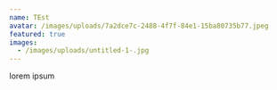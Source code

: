 ```yaml
---
name: TEst
avatar: /images/uploads/7a2dce7c-2488-4f7f-84e1-15ba80735b77.jpeg
featured: true
images:
  - /images/uploads/untitled-1-.jpg
---
```

l﻿orem ipsum
